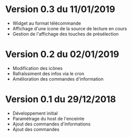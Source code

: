 # Version 0.3 du 11/01/2019

- Widget au format télécommande
- Affichage d'une icone de la source de lecture en cours
- Gestion de l'affichage des touches de présélection


# Version 0.2 du 02/01/2019

- Modification des icônes
- Rafraîssiment des infos via le cron
- Amélioration des commandes d'information


# Version 0.1 du 29/12/2018

- Développement initial
- Paramétrage du host de l'enceinte
- Ajout des commandes d'informations
- Ajout des commandes
